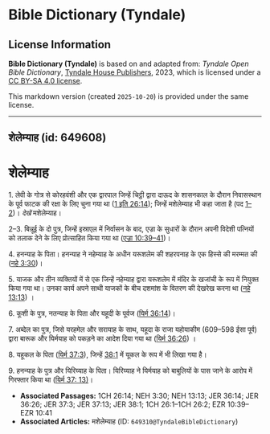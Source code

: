 # Bible Dictionary (Tyndale)

## License Information

**Bible Dictionary (Tyndale)** is based on and adapted from: _Tyndale Open Bible Dictionary_, [Tyndale House Publishers](https://tyndaleopenresources.com/), 2023, which is licensed under a [CC BY-SA 4.0 license](https://creativecommons.org/licenses/by-sa/4.0/legalcode.en).

This markdown version (created `2025-10-20`) is provided under the same license.



--------------------------------

## शेलेम्याह (id: 649608)

शेलेम्याह
=========

1\. लेवी के गोत्र से कोरहवंशी और एक द्वारपाल जिन्हें चिट्ठी द्वारा दाऊद के शासनकाल के दौरान निवासस्थान के पूर्व फाटक की रक्षा के लिए चुना गया था ([1 इति 26:14](https://ref.ly/1Chr26:14)); जिन्हें मशेलेम्याह भी कहा जाता है (पद [1–2](https://ref.ly/1Chr26:1-1Chr26:2))। *देखें* मशेलेम्याह।

2–3\. बिन्नूई के दो पुत्र, जिन्हें इस्राएल में निर्वासन के बाद, एज्रा के सुधारों के दौरान अपनी विदेशी पत्नियों को तलाक देने के लिए प्रोत्साहित किया गया था ([एज्रा 10:39–41](https://ref.ly/Ezra10:39-Ezra10:41))।

4\. हनन्याह के पिता। हनन्याह ने नहेम्याह के अधीन यरूशलेम की शहरपनाह के एक हिस्से की मरम्मत की ([नहे 3:30](https://ref.ly/Neh3:30))।

5\. याजक और तीन व्यक्तियों में से एक जिन्हें नहेम्याह द्वारा यरूशलेम में मंदिर के खजांची के रूप में नियुक्त किया गया था। उनका कार्य अपने साथी याजकों के बीच दशमांश के वितरण की देखरेख करना था ([नहे 13:13](https://ref.ly/Neh13:13)) ।

6\. कूशी के पुत्र, नतन्याह के पिता और यहूदी के पूर्वज ([यिर्म 36:14](https://ref.ly/Jer36:14))।

7\. अब्देल का पुत्र, जिसे यरहमेल और सरायाह के साथ, यहूदा के राजा यहोयाकीम (609–598 ईसा पूर्व) द्वारा बारूक और यिर्मयाह को पकड़ने का आदेश दिया गया था ([यिर्म 36:26](https://ref.ly/Jer36:26)) ।

8\. यहूकल के पिता ([यिर्म 37:3](https://ref.ly/Jer37:3)), जिन्हें [38:1](https://ref.ly/Jer38:1) में यूकल के रूप में भी लिखा गया है।

9\. हनन्याह के पुत्र और यिरिय्याह के पिता। यिरिय्याह ने यिर्मयाह को बाबुलियों के पास जाने के आरोप में गिरफ्तार किया था ([यिर्म 37: 13\)](https://ref.ly/Jer37:13)।

* **Associated Passages:** 1CH 26:14; NEH 3:30; NEH 13:13; JER 36:14; JER 36:26; JER 37:3; JER 37:13; JER 38:1; 1CH 26:1–1CH 26:2; EZR 10:39–EZR 10:41
* **Associated Articles:** मशेलेम्याह (ID: `649310@TyndaleBibleDictionary`)

